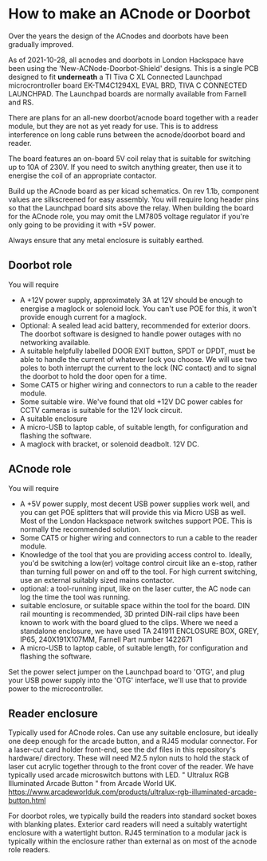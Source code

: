 # How to make an ACnode or Doorbot

Over the years the design of the ACnodes and doorbots have been gradually improved.

As of 2021-10-28, all acnodes and doorbots in London Hackspace have been using the 'New-ACNode-Doorbot-Shield' designs. This is a single PCB designed to
fit **underneath** a TI Tiva C XL Connected Launchpad microcrontroller board EK-TM4C1294XL EVAL BRD, TIVA C CONNECTED LAUNCHPAD. The Launchpad boards are normally available from Farnell and RS.

There are plans for an all-new doorbot/acnode board together with a reader module, but they are not as yet ready for use. This is to address interference on long cable runs between the acnode/doorbot board and reader.

The board features an on-board 5V coil relay that is suitable for switching up to 10A of 230V. If you need to switch anything greater, then use it to
energise the coil of an appropriate contactor.

Build up the ACnode board as per kicad schematics. On rev 1.1b, component values are silkscreened for easy assembly. You will require long header pins so that the Launchpad board sits above the relay.
When building the board for the ACnode role, you may omit the LM7805 voltage regulator if you're only going to be providing it with +5V power.

Always ensure that any metal enclosure is suitably earthed.

## Doorbot role

You will require

- A +12V power supply, approximately 3A at 12V should be enough to energise a maglock or solenoid lock. You can't use POE for this, it won't provide enough current for a maglock.
- Optional: A sealed lead acid battery, recommended for exterior doors. The doorbot software is designed to handle power outages with no networking available.
- A suitable helpfully labelled DOOR EXIT button, SPDT or DPDT, must be able to handle the current of whatever lock you choose. We will use two poles to both interrupt the current to the lock (NC contact) and to signal the doorbot to hold the door open for a time.
- Some CAT5 or higher wiring and connectors to run a cable to the reader module.
- Some suitable wire. We've found that old +12V DC power cables for CCTV cameras is suitable for the 12V lock circuit.
- A suitable enclosure
- A micro-USB to laptop cable, of suitable length, for configuration and flashing the software.
- A maglock with bracket, or solenoid deadbolt. 12V DC.

## ACnode role

You will require

- A +5V power supply, most decent USB power supplies work well, and you can get POE splitters that will provide this via Micro USB as well. Most of the London Hackspace network switches support POE. This is normally the recommended solution.
- Some CAT5 or higher wiring and connectors to run a cable to the reader module.
- Knowledge of the tool that you are providing access control to. Ideally, you'd be switching a low(er) voltage control circuit like an e-stop, rather than turning full power on and off to the tool. For high current switching, use an external suitably sized mains contactor.
- optional: a tool-running input, like on the laser cutter, the AC node can log the time the tool was running.
- suitable enclosure, or suitable space within the tool for the board. DIN rail mounting is recommended, 3D printed DIN-rail clips have been known to work with the board glued to the clips. Where we need a standalone enclosure, we have used TA 241911 ENCLOSURE BOX, GREY, IP65, 240X191X107MM, Farnell Part number 1422671
- A micro-USB to laptop cable, of suitable length, for configuration and flashing the software.

Set the power select jumper on the Launchpad board to 'OTG', and plug your USB power supply into the 'OTG' interface, we'll use that to provide power to the microcontroller.

## Reader enclosure

Typically used for ACnode roles.
Can use any suitable enclosure, but ideally one deep enough for the arcade button, and a RJ45 modular connector.
For a laser-cut card holder front-end, see the dxf files in this repository's hardware/ directory. These will need M2.5 nylon nuts to hold the stack of laser cut acrylic together through to the front cover of the reader.
We have typically used arcade microswitch buttons with LED. " Ultralux RGB Illuminated Arcade Button " from Arcade World UK. https://www.arcadeworlduk.com/products/ultralux-rgb-illuminated-arcade-button.html

For doorbot roles, we typically build the readers into standard socket boxes with blanking plates. Exterior card readers will need a suitably watertight enclosure with a watertight button.
RJ45 termination to a modular jack is typically within the enclosure rather than external as on most of the acnode role readers.
